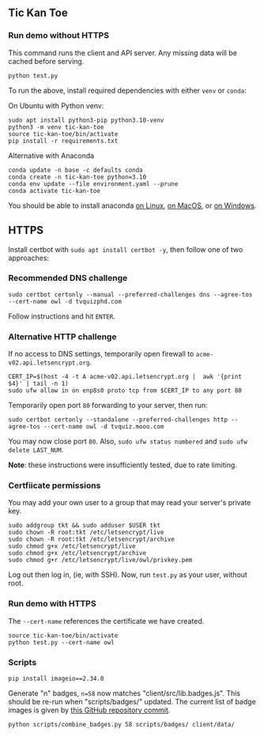 ## Tic Kan Toe

### Run demo without HTTPS

This command runs the client and API server. Any missing data will be cached before serving.

```
python test.py
```

To run the above, install required dependencies with either `venv` or `conda`:

On Ubuntu with Python venv:

```
sudo apt install python3-pip python3.10-venv
python3 -m venv tic-kan-toe
source tic-kan-toe/bin/activate
pip install -r requirements.txt
```

Alternative with Anaconda

```
conda update -n base -c defaults conda
conda create -n tic-kan-toe python=3.10
conda env update --file environment.yaml --prune
conda activate tic-kan-toe 
```

You should be able to install anaconda [on Linux](https://docs.anaconda.com/anaconda/install/linux/), [on MacOS](https://docs.anaconda.com/anaconda/install/mac-os/), or [on Windows](https://docs.anaconda.com/anaconda/install/windows/).


## HTTPS

Install certbot with `sudo apt install certbot -y`, then follow one of two approaches:

### Recommended DNS challenge

```
sudo certbot certonly --manual --preferred-challenges dns --agree-tos --cert-name owl -d tvquizphd.com
```

Follow instructions and hit `ENTER`.


### Alternative HTTP challenge

If no access to DNS settings, temporarily open firewall to `acme-v02.api.letsencrypt.org`.

```
CERT_IP=$(host -4 -t A acme-v02.api.letsencrypt.org |  awk '{print $4}' | tail -n 1)
sudo ufw allow in on enp8s0 proto tcp from $CERT_IP to any port 80
```

Temporarily open port `80` forwarding to your server, then run:

```
sudo certbot certonly --standalone --preferred-challenges http --agree-tos --cert-name owl -d tvquiz.mooo.com
```

You may now close port `80`. Also, `sudo ufw status numbered` and `sudo ufw delete LAST_NUM`.

**Note**: these instructions were insufficiently tested, due to rate limiting.


### Certfiicate permissions

You may add your own user to a group that may read your server's private key.

```
sudo addgroup tkt && sudo adduser $USER tkt
sudo chown -R root:tkt /etc/letsencrypt/live
sudo chown -R root:tkt /etc/letsencrypt/archive
sudo chmod g+x /etc/letsencrypt/live
sudo chmod g+x /etc/letsencrypt/archive
sudo chmod g+r /etc/letsencrypt/live/owl/privkey.pem
```

Log out then log in, (ie, with SSH). Now, run `test.py` as your user, without root.

### Run demo with HTTPS

The `--cert-name` references the certificate we have created.

```
source tic-kan-toe/bin/activate
python test.py --cert-name owl
```

### Scripts

```
pip install imageio==2.34.0
```

Generate "n" badges, `n=58` now matches "client/src/lib.badges.js". This should be re-run when "scripts/badges/" updated. The current list of badge images is given by [this GitHub repository commit](https://github.com/PokeAPI/sprites/tree/2a6a6b66983a97a6bdc889b9e0a2a42a25e2522e/sprites/badges).

```
python scripts/combine_badges.py 58 scripts/badges/ client/data/
```
